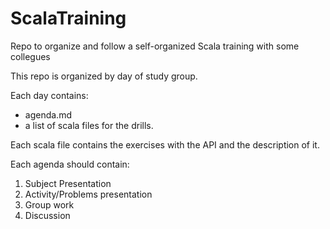 # ScalaTraining
Repo to organize and follow a self-organized Scala training with some collegues 

This repo is organized by day of study group.

Each day contains:

- agenda.md
- a list of scala files for the drills.

Each scala file contains the exercises with the API and the description of it.

Each agenda should contain:

1. Subject Presentation
2. Activity/Problems presentation
3. Group work
4. Discussion







